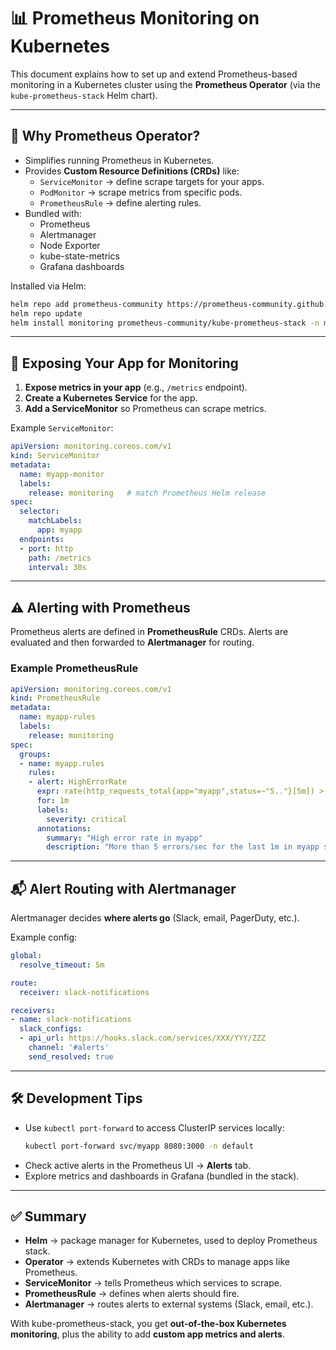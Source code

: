 # 📊 Prometheus Monitoring on Kubernetes

This document explains how to set up and extend Prometheus-based monitoring in a Kubernetes cluster using the **Prometheus Operator** (via the `kube-prometheus-stack` Helm chart).

---

## 🚀 Why Prometheus Operator?
- Simplifies running Prometheus in Kubernetes.
- Provides **Custom Resource Definitions (CRDs)** like:
  - `ServiceMonitor` → define scrape targets for your apps.
  - `PodMonitor` → scrape metrics from specific pods.
  - `PrometheusRule` → define alerting rules.
- Bundled with:
  - Prometheus
  - Alertmanager
  - Node Exporter
  - kube-state-metrics
  - Grafana dashboards

Installed via Helm:
```sh
helm repo add prometheus-community https://prometheus-community.github.io/helm-charts
helm repo update
helm install monitoring prometheus-community/kube-prometheus-stack -n monitoring --create-namespace
```

---

## 📡 Exposing Your App for Monitoring
1. **Expose metrics in your app** (e.g., `/metrics` endpoint).
2. **Create a Kubernetes Service** for the app.
3. **Add a ServiceMonitor** so Prometheus can scrape metrics.

Example `ServiceMonitor`:
```yaml
apiVersion: monitoring.coreos.com/v1
kind: ServiceMonitor
metadata:
  name: myapp-monitor
  labels:
    release: monitoring   # match Prometheus Helm release
spec:
  selector:
    matchLabels:
      app: myapp
  endpoints:
  - port: http
    path: /metrics
    interval: 30s
```

---

## ⚠️ Alerting with Prometheus
Prometheus alerts are defined in **PrometheusRule** CRDs. Alerts are evaluated and then forwarded to **Alertmanager** for routing.

### Example PrometheusRule
```yaml
apiVersion: monitoring.coreos.com/v1
kind: PrometheusRule
metadata:
  name: myapp-rules
  labels:
    release: monitoring
spec:
  groups:
  - name: myapp.rules
    rules:
    - alert: HighErrorRate
      expr: rate(http_requests_total{app="myapp",status=~"5.."}[5m]) > 5
      for: 1m
      labels:
        severity: critical
      annotations:
        summary: "High error rate in myapp"
        description: "More than 5 errors/sec for the last 1m in myapp service."
```

---

## 📬 Alert Routing with Alertmanager
Alertmanager decides **where alerts go** (Slack, email, PagerDuty, etc.).

Example config:
```yaml
global:
  resolve_timeout: 5m

route:
  receiver: slack-notifications

receivers:
- name: slack-notifications
  slack_configs:
  - api_url: https://hooks.slack.com/services/XXX/YYY/ZZZ
    channel: '#alerts'
    send_resolved: true
```

---

## 🛠️ Development Tips
- Use `kubectl port-forward` to access ClusterIP services locally:
  ```sh
  kubectl port-forward svc/myapp 8080:3000 -n default
  ```
- Check active alerts in the Prometheus UI → **Alerts** tab.
- Explore metrics and dashboards in Grafana (bundled in the stack).

---

## ✅ Summary
- **Helm** → package manager for Kubernetes, used to deploy Prometheus stack.  
- **Operator** → extends Kubernetes with CRDs to manage apps like Prometheus.  
- **ServiceMonitor** → tells Prometheus which services to scrape.  
- **PrometheusRule** → defines when alerts should fire.  
- **Alertmanager** → routes alerts to external systems (Slack, email, etc.).  

With kube-prometheus-stack, you get **out-of-the-box Kubernetes monitoring**, plus the ability to add **custom app metrics and alerts**.

